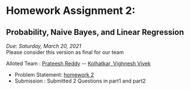 # Homework Assignment 2:
## Probability, Naive Bayes, and Linear Regression
*Due: Saturday, March 20, 2021*   
Please consider this version as final for our team



Alloted Team : [Prateesh Reddy](https://github.iu.edu/CSCI-P556-Spring-2021/P556-prpatlol/tree/master/hw1) -- [Kolhatkar, Vighnesh Vivek](https://github.iu.edu/CSCI-P556-Spring-2021/P556-vkolhatk/tree/master/hw1) 


* Problem Statement: [homework 2 ](hw2.pdf)
* Submission : Submitted 2 Questions in part1 and part2 
 
